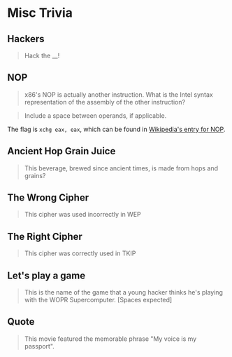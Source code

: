 # Misc Trivia

## Hackers

> Hack the __!

## NOP

> x86's NOP is actually another instruction. What is the Intel syntax representation of the assembly of the other instruction?

> Include a space between operands, if applicable.

The flag is `xchg eax, eax`, which can be found in [Wikipedia's entry for NOP](https://en.wikipedia.org/wiki/NOP#Machine_instruction).

## Ancient Hop Grain Juice

> This beverage, brewed since ancient times, is made from hops and grains?

## The Wrong Cipher

> This cipher was used incorrectly in WEP

## The Right Cipher

> This cipher was correctly used in TKIP

## Let's play a game

> This is the name of the game that a young hacker thinks he's playing with the WOPR Supercomputer. [Spaces expected]

## Quote

> This movie featured the memorable phrase "My voice is my passport".
